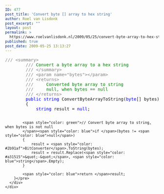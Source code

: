 ```yaml
---
ID: 477
post_title: 'Convert byte [] array to hex string'
author: Roel van Lisdonk
post_excerpt: ""
layout: post
permalink: >
  https://www.roelvanlisdonk.nl/2009/05/25/convert-byte-array-to-hex-string/
published: true
post_date: 2009-05-25 13:13:27
---
```

<div class="padten">   <div class="ms-inputuserfield padfive seventyp">     <div>       <div class="ExternalClassB14AF5491E6141118DB75AC4D5081833">         <pre class="code"><span style="color: gray">/// &lt;summary&gt;
        /// </span><span style="color: green">Convert a byte array to a hex string
        </span><span style="color: gray">/// &lt;/summary&gt;
        /// &lt;param name=&quot;bytes&quot;&gt;&lt;/param&gt;
        /// &lt;returns&gt;
        ///     </span><span style="color: green">Converted byte array to string
        </span><span style="color: gray">///     </span><span style="color: green">null, when bytes == null
        </span><span style="color: gray">/// &lt;/returns&gt;
        </span><span style="color: blue">public string </span>ConvertByteArrayToString(<span style="color: blue">byte</span>[] bytes)
        {
            <span style="color: blue">string </span>result = <span style="color: blue">null</span>;

            <span style="color: green">// Convert byte array to string, when bytes is not null
            </span><span style="color: blue">if </span>(bytes != <span style="color: blue">null</span>)
            {
                result = <span style="color: #2b91af">BitConverter</span>.ToString(bytes);
                result = result.Replace(<span style="color: #a31515">&quot;-&quot;</span>, <span style="color: blue">string</span>.Empty);
            }

            <span style="color: blue">return </span>result;
        }</pre>
      </div>
    </div>
  </div>
</div>